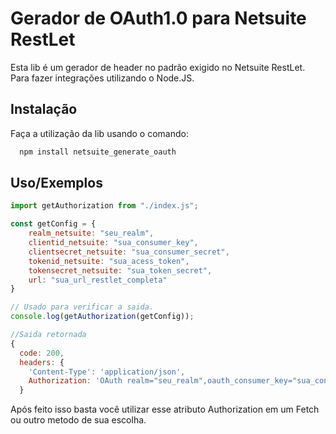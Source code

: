 
# Gerador de OAuth1.0 para Netsuite RestLet

Esta lib é um gerador de header no padrão exigido no Netsuite RestLet. Para fazer integrações utilizando o Node.JS.
## Instalação
Faça a utilização da lib usando o comando: 
```bash
  npm install netsuite_generate_oauth
```
    
## Uso/Exemplos
```Javascript 
import getAuthorization from "./index.js";

const getConfig = {
    realm_netsuite: "seu_realm",
    clientid_netsuite: "sua_consumer_key",
    clientsecret_netsuite: "sua_consumer_secret",
    tokenid_netsuite: "sua_acess_token",
    tokensecret_netsuite: "sua_token_secret",
    url: "sua_url_restlet_completa"
}

// Usado para verificar a saida.
console.log(getAuthorization(getConfig));

//Saida retornada
{
  code: 200,
  headers: {
    'Content-Type': 'application/json',
    Authorization: 'OAuth realm="seu_realm",oauth_consumer_key="sua_consumer_key",oauth_token="sua_Aces_token",oauth_signature_method="HMAC-SHA256",oauth_timestamp="1675861545",oauth_nonce="nonce_gerado",oauth_version="1.0",oauth_signature="signature_gerada"'
  }

``` 
Após feito isso basta você utilizar esse atributo Authorization em 
um Fetch ou outro metodo de sua escolha.